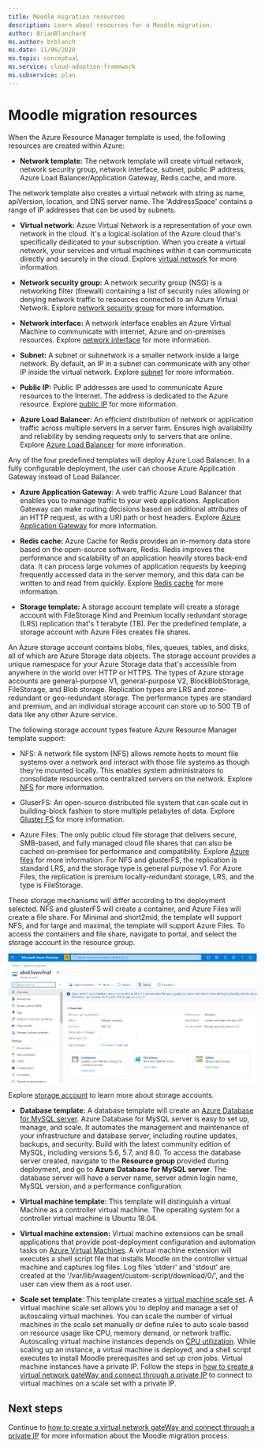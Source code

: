 ```yaml
---
title: Moodle migration resources
description: Learn about resources for a Moodle migration.
author: BrianBlanchard
ms.author: brblanch 
ms.date: 11/06/2020
ms.topic: conceptual
ms.service: cloud-adoption-framework
ms.subservice: plan
---
```


# Moodle migration resources

When the Azure Resource Manager template is used, the following resources are created within Azure:

- **Network template:** The network template will create virtual network, network security group, network interface, subnet, public IP address, Azure Load Balancer/Application Gateway, Redis cache, and more.

The network template also creates a virtual network with string as name, apiVersion, location, and DNS server name. The 'AddressSpace' contains a range of IP addresses that can be used by subnets.

- **Virtual network:** Azure Virtual Network is a representation of your own network in the cloud. It's a logical isolation of the Azure cloud that's specifically dedicated to your subscription. When you create a virtual network, your services and virtual machines within it can communicate directly and securely in the cloud. Explore [virtual network](https://docs.microsoft.com/azure/virtual-network/virtual-networks-overview) for more information.

- **Network security group:** A network security group (NSG) is a networking filter (firewall) containing a list of security rules allowing or denying network traffic to resources connected to an Azure Virtual Network. Explore [network security group](https://docs.microsoft.com/azure/virtual-network/security-overview) for more information.

- **Network interface:** A network interface enables an Azure Virtual Machine to communicate with internet, Azure and on-premises resources. Explore [network interface](https://docs.microsoft.com/azure/virtual-network/virtual-network-netwAork-interface) for more information.

- **Subnet:** A subnet or subnetwork is a smaller network inside a large network. By default, an IP in a subnet can communicate with any other IP inside the virtual network. Explore [subnet](https://docs.microsoft.com/azure/virtual-network/virtual-network-manage-subnet) for more information.

- **Public IP:** Public IP addresses are used to communicate Azure resources to the Internet. The address is dedicated to the Azure resource. Explore [public IP](https://docs.microsoft.com/azure/virtual-network/public-ip-addresses#:~:text=Public%20IP%20addresses%20enable%20Azure,IP%20assigned%20can%20communicate%20outbound) for more information.

- **Azure Load Balancer:** An efficient distribution of network or application traffic across multiple servers in a server farm. Ensures high availability and reliability by sending requests only to servers that are online. Explore [Azure Load Balancer](https://docs.microsoft.com/azure/virtual-machines/windows/tutorial-load-balancer#:~:text=An%20Azure%20load%20balancer%20is,traffic%20to%20an%20operational%20VM) for more information.

Any of the four predefined templates will deploy Azure Load Balancer. In a fully configurable deployment, the user can choose Azure Application Gateway instead of Load Balancer.
    
-  **Azure Application Gateway**: A web traffic Azure Load Balancer that enables you to manage traffic to your web applications. Application Gateway can make routing decisions based on additional attributes of an HTTP request, as with a URI path or host headers. Explore [Azure Application Gateway](https://docs.microsoft.com/azure/application-gateway/overview) for more information.

- **Redis cache:** Azure Cache for Redis provides an in-memory data store based on the open-source software, Redis. Redis improves the performance and scalability of an application heavily stores back-end data. It can process large volumes of application requests by keeping frequently accessed data in the server memory, and this data can be written to and read from quickly. Explore [Redis cache](https://docs.microsoft.com/azure/azure-cache-for-redis/cache-overview) for more information.

- **Storage template:** A storage account template will create a storage account with FileStorage Kind and Premium locally redundant storage (LRS) replication that's 1 terabyte (TB). Per the predefined template, a storage account with Azure Files creates file shares.

An Azure storage account contains blobs, files, queues, tables, and disks, all of which are Azure Storage data objects. The storage account provides a unique namespace for your Azure Storage data that's accessible from anywhere in the world over HTTP or HTTPS. The types of Azure storage accounts are general-purpose V1, general-purpose V2, BlockBlobStorage, FileStorage, and Blob storage. Replication types are LRS and zone-redundant or geo-redundant storage. The performance types are standard and premium, and an individual storage account can store up to 500 TB of data like any other Azure service.
    
The following storage account types feature Azure Resource Manager template support:

- NFS: A network file system (NFS) allows remote hosts to mount file systems over a network and interact with those file systems as though they're mounted locally. This enables system administrators to consolidate resources onto centralized servers on the network. Explore [NFS](https://docs.microsoft.com/windows-server/storage/nfs/nfs-overview) for more information.

- GluserFS: An open-source distributed file system that can scale out in building-block fashion to store multiple petabytes of data. Explore [Gluster FS](https://docs.microsoft.com/azure/virtual-machines/workloads/sap/high-availability-guide-rhel-glusterfs) for more information.

- Azure Files: The only public cloud file storage that delivers secure, SMB-based, and fully managed cloud file shares that can also be cached on-premises for performance and compatibility. Explore [Azure files](https://docs.microsoft.com/azure/storage/files/storage-files-introduction) for more information. For NFS and glusterFS, the replication is standard LRS, and the storage type is general purpose v1. For Azure Files, the replication is premium locally-redundant storage, LRS, and the type is FileStorage.

These storage mechanisms will differ according to the deployment selected. NFS and glusterFS will create a container, and Azure Files will create a file share. For Minimal and short2mid, the template will support NFS, and for large and maximal, the template will support Azure Files. To access the containers and file share, navigate to portal, and select the storage account in the resource group.

![A storage account.](images/storage-account.png)

Explore [storage account](https://docs.microsoft.com/azure/storage/common/storage-account-overview) to learn more about storage accounts.

- **Database template:** A database template will create an [Azure Database for MySQL server](https://docs.microsoft.com/azure/mysql). Azure Database for MySQL server is easy to set up, manage, and scale. It automates the management and maintenance of your infrastructure and database server, including routine updates, backups, and security. Build with the latest community edition of MySQL, including versions 5.6, 5.7, and 8.0. To access the database server created, navigate to the **Resource group** provided during deployment, and go to **Azure Database for MySQL server**. The database server will have a server name, server admin login name, MySQL version, and a performance configuration.
        
- **Virtual machine template:** This template will distinguish a virtual Machine as a controller virtual machine. The operating system for a controller virtual machine is Ubuntu 18.04.

- **Virtual machine extension:** Virtual machine extensions can be small applications that provide post-deployment configuration and automation tasks on [Azure Virtual Machines](https://docs.microsoft.com/azure/virtual-machines/extensions/overview). A virtual machine extension will executes a shell script file that installs Moodle on the controller virtual machine and captures log files. Log files 'stderr' and 'stdout' are created at the '/var/lib/waagent/custom-script/download/0/', and the user can view them as a root user.

- **Scale set template**: This template creates a [virtual machine scale set](https://docs.microsoft.com/azure/virtual-machine-scale-sets/overview). A virtual machine scale set allows you to deploy and manage a set of autoscaling virtual machines. You can scale the number of virtual machines in the scale set manually or define rules to auto scale based on resource usage like CPU, memory demand, or network traffic. Autoscaling virtual machine instances depends on [CPU utilization](https://docs.microsoft.com/visualstudio/profiling/average-cpu-utilization). While scaling up an instance, a virtual machine is deployed, and a shell script executes to install Moodle prerequisites and set up cron jobs. Virtual machine instances have a private IP. Follow the steps in [how to create a virtual network gateWay and connect through a private IP](/vpn-gateway.md) to connect to virtual machines on a scale set with a private IP.

## Next steps

Continue to [how to create a virtual network gateWay and connect through a private IP](vpn-gateway.md) for more information about the Moodle migration process.